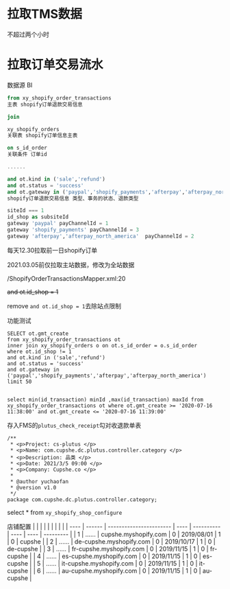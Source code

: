 # 拉取TMS数据

不超过两个小时

# 拉取订单交易流水

数据源 BI

```sql
from xy_shopify_order_transactions
主表 shopify订单退款交易信息

join

xy_shopify_orders
关联表 shopify订单信息主表

on s_id_order
关联条件 订单id

......

and ot.kind in ('sale','refund')
and ot.status = 'success'
and ot.gateway in ('paypal','shopify_payments','afterpay','afterpay_north_america')
shopify订单退款交易信息 类型、事务的状态、退款类型

siteId === 1
id_shop as subsiteId
gateway 'paypal' payChannelId = 1
gateway 'shopify_payments' payChannelId = 3
gateway 'afterpay','afterpay_north_america'  payChannelId = 2
```

每天12.30拉取前一日shopify订单

2021.03.05前仅拉取主站数据，修改为全站数据

/ShopifyOrderTransactionsMapper.xml:20

~~and ot.id_shop = 1~~

remove `and ot.id_shop = 1`去除站点限制





功能测试

```
SELECT ot.gmt_create 
from xy_shopify_order_transactions ot
inner join xy_shopify_orders o on ot.s_id_order = o.s_id_order
where ot.id_shop != 1 
and ot.kind in ('sale','refund')
and ot.status = 'success'
and ot.gateway in ('paypal','shopify_payments','afterpay','afterpay_north_america')
limit 50


select min(id_transaction) minId ,max(id_transaction) maxId from xy_shopify_order_transactions ot where ot.gmt_create >= '2020-07-16 11:38:00' and ot.gmt_create <= '2020-07-16 11:39:00'
```







存入FMS的`plutus_check_receipt`勾对收退款单表





```
/**
 * <p>Project: cs-plutus </p>
 * <p>Name: com.cupshe.dc.plutus.controller.category </p>
 * <p>Description: 品类 </p>
 * <p>Date: 2021/3/5 09:00 </p>
 * <p>Company: Cupshe.co </p>
 *
 * @author yuchaofan
 * @version v1.0
 */
package com.cupshe.dc.plutus.controller.category;
```





select * from `xy_shopify_shop_configure`

店铺配置
|      |        |                         |      |            |      |      |           |
| ---- | ------ | ----------------------- | ---- | ---------- | ---- | ---- | --------- |
| 1    | ...... | cupshe.myshopify.com    | 0    | 2019/08/01 | 1    | 0    | cupshe    |
| 2    | ...... | de-cupshe.myshopify.com | 0    | 2019/10/17 | 1    | 0    | de-cupshe |
| 3    | ...... | fr-cupshe.myshopify.com | 0    | 2019/11/15 | 1    | 0    | fr-cupshe |
| 4    | ...... | es-cupshe.myshopify.com | 0    | 2019/11/15 | 1    | 0    | es-cupshe |
| 5    | ...... | it-cupshe.myshopify.com | 0    | 2019/11/15 | 1    | 0    | it-cupshe |
| 6    | ...... | au-cupshe.myshopify.com | 0    | 2019/11/15 | 1    | 0    | au-cupshe |

